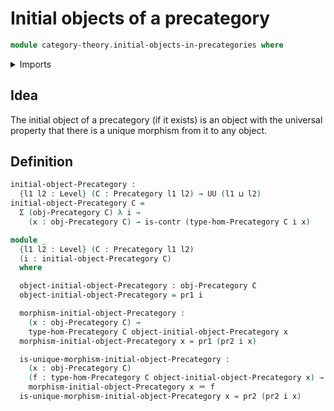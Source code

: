# Initial objects of a precategory

```agda
module category-theory.initial-objects-in-precategories where
```

<details><summary>Imports</summary>

```agda
open import category-theory.precategories

open import foundation.contractible-types
open import foundation.dependent-pair-types
open import foundation.universe-levels

open import foundation-core.identity-types
```

</details>

## Idea

The initial object of a precategory (if it exists) is an object with the
universal property that there is a unique morphism from it to any object.

## Definition

```agda
initial-object-Precategory :
  {l1 l2 : Level} (C : Precategory l1 l2) → UU (l1 ⊔ l2)
initial-object-Precategory C =
  Σ (obj-Precategory C) λ i →
    (x : obj-Precategory C) → is-contr (type-hom-Precategory C i x)

module _
  {l1 l2 : Level} (C : Precategory l1 l2)
  (i : initial-object-Precategory C)
  where

  object-initial-object-Precategory : obj-Precategory C
  object-initial-object-Precategory = pr1 i

  morphism-initial-object-Precategory :
    (x : obj-Precategory C) →
    type-hom-Precategory C object-initial-object-Precategory x
  morphism-initial-object-Precategory x = pr1 (pr2 i x)

  is-unique-morphism-initial-object-Precategory :
    (x : obj-Precategory C)
    (f : type-hom-Precategory C object-initial-object-Precategory x) →
    morphism-initial-object-Precategory x ＝ f
  is-unique-morphism-initial-object-Precategory x = pr2 (pr2 i x)
```
